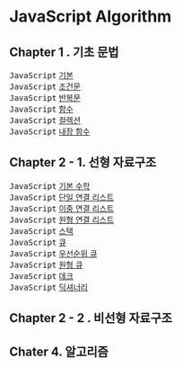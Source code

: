 # JavaScript Algorithm

## Chapter 1 . 기초 문법

<kbd>JavaScript</kbd> [기본](./README/Ch01_Basic.md) <br>
<kbd>JavaScript</kbd> [조건문](./README/Ch01_Condition.md) <br>
<kbd>JavaScript</kbd> [반복문](./README/Ch01_Iteration.md) <br>
<kbd>JavaScript</kbd> [함수](./README/Ch01_Function.md) <br>
<kbd>JavaScript</kbd> [컬렉션](./README/Ch01_Collections.md) <br>
<kbd>JavaScript</kbd> [내장 함수](./README/Ch01_Basic-Object.md) <br>


## Chapter 2 - 1. 선형 자료구조

<kbd>JavaScript</kbd> [기본 수학](./README/Ch02_Math.md) <br>
<kbd>JavaScript</kbd> [단일 연결 리스트](./README/Ch02_Linked-List.md) <br>
<kbd>JavaScript</kbd> [이중 연결 리스트](./README/Ch02_Double-Linked.md) <br>
<kbd>JavaScript</kbd> [원형 연결 리스트](./README/Ch02_Circular-Linked.md) <br>
<kbd>JavaScript</kbd> [스택](./README/Ch02_Stack.md) <br>
<kbd>JavaScript</kbd> [큐](./README/Ch02_Queue.md) <br>
<kbd>JavaScript</kbd> [우선순위 큐](./README/CH02_Priority_Queue.md) <br>
<kbd>JavaScript</kbd> [원형 큐](./README/Ch02_Circular_Queue.md) <br>
<kbd>JavaScript</kbd> [데크](./README/Ch02_Deque.md) <br>
<kbd>JavaScript</kbd> [딕셔너리](./README/Ch02_Dictionary.md) <br>

## Chapter 2 - 2 . 비선형 자료구조



## Chater 4. 알고리즘
